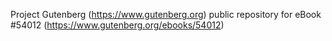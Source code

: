 Project Gutenberg (https://www.gutenberg.org) public repository for
eBook #54012 (https://www.gutenberg.org/ebooks/54012)
